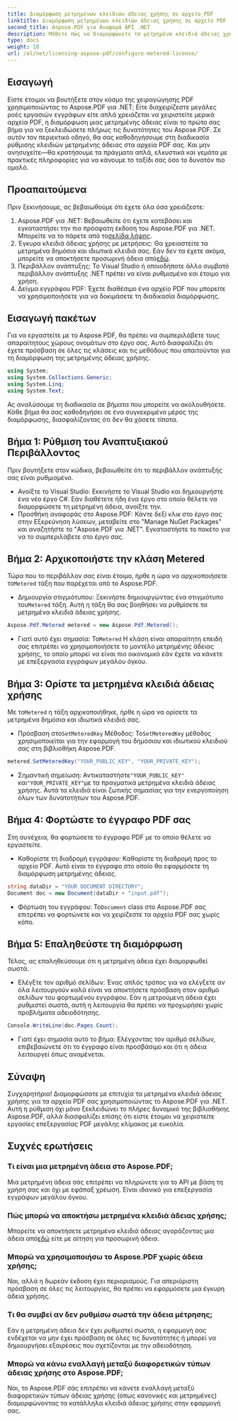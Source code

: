 ```yaml
---
title: Διαμόρφωση μετρημένων κλειδιών άδειας χρήσης σε αρχείο PDF
linktitle: Διαμόρφωση μετρημένων κλειδιών άδειας χρήσης σε αρχείο PDF
second_title: Aspose.PDF για Αναφορά API .NET
description: Μάθετε πώς να διαμορφώνετε τα μετρημένα κλειδιά άδειας χρήσης στα αρχεία PDF σας χρησιμοποιώντας το Aspose.PDF για .NET με αυτόν τον αναλυτικό, βήμα προς βήμα οδηγό.
type: docs
weight: 10
url: /el/net/licensing-aspose-pdf/configure-metered-license/
---
```

## Εισαγωγή

Είστε έτοιμοι να βουτήξετε στον κόσμο της χειραγώγησης PDF χρησιμοποιώντας το Aspose.PDF για .NET; Είτε διαχειρίζεστε μεγάλες ροές εργασιών εγγράφων είτε απλά χρειάζεται να χειριστείτε μερικά αρχεία PDF, η διαμόρφωση μιας μετρημένης άδειας είναι το πρώτο σας βήμα για να ξεκλειδώσετε πλήρως τις δυνατότητες του Aspose.PDF. Σε αυτόν τον περιεκτικό οδηγό, θα σας καθοδηγήσουμε στη διαδικασία ρύθμισης κλειδιών μετρημένης άδειας στα αρχεία PDF σας. Και μην ανησυχείτε—θα κρατήσουμε τα πράγματα απλά, ελκυστικά και γεμάτα με πρακτικές πληροφορίες για να κάνουμε το ταξίδι σας όσο το δυνατόν πιο ομαλό.

## Προαπαιτούμενα

Πριν ξεκινήσουμε, ας βεβαιωθούμε ότι έχετε όλα όσα χρειάζεστε:

1.  Aspose.PDF για .NET: Βεβαιωθείτε ότι έχετε κατεβάσει και εγκαταστήσει την πιο πρόσφατη έκδοση του Aspose.PDF για .NET. Μπορείτε να το πάρετε από το[σελίδα λήψης](https://releases.aspose.com/pdf/net/).
2.  Έγκυρα κλειδιά άδειας χρήσης με μετρήσεις: Θα χρειαστείτε τα μετρημένα δημόσια και ιδιωτικά κλειδιά σας. Εάν δεν τα έχετε ακόμα, μπορείτε να αποκτήσετε προσωρινή άδεια από[εδώ](https://purchase.aspose.com/temporary-license/).
3. Περιβάλλον ανάπτυξης: Το Visual Studio ή οποιοδήποτε άλλο συμβατό περιβάλλον ανάπτυξης .NET πρέπει να είναι ρυθμισμένο και έτοιμο για χρήση.
4. Δείγμα εγγράφου PDF: Έχετε διαθέσιμο ένα αρχείο PDF που μπορείτε να χρησιμοποιήσετε για να δοκιμάσετε τη διαδικασία διαμόρφωσης.

## Εισαγωγή πακέτων

Για να εργαστείτε με το Aspose.PDF, θα πρέπει να συμπεριλάβετε τους απαραίτητους χώρους ονομάτων στο έργο σας. Αυτό διασφαλίζει ότι έχετε πρόσβαση σε όλες τις κλάσεις και τις μεθόδους που απαιτούνται για τη διαμόρφωση της μετρημένης άδειας χρήσης.

```csharp
using System;
using System.Collections.Generic;
using System.Linq;
using System.Text;
```

Ας αναλύσουμε τη διαδικασία σε βήματα που μπορείτε να ακολουθήσετε. Κάθε βήμα θα σας καθοδηγήσει σε ένα συγκεκριμένο μέρος της διαμόρφωσης, διασφαλίζοντας ότι δεν θα χάσετε τίποτα.

## Βήμα 1: Ρύθμιση του Αναπτυξιακού Περιβάλλοντος

Πριν βουτήξετε στον κώδικα, βεβαιωθείτε ότι το περιβάλλον ανάπτυξής σας είναι ρυθμισμένο.

- Ανοίξτε το Visual Studio: Εκκινήστε το Visual Studio και δημιουργήστε ένα νέο έργο C#. Εάν διαθέτετε ήδη ένα έργο στο οποίο θέλετε να διαμορφώσετε τη μετρημένη άδεια, ανοίξτε την.
- Προσθήκη αναφοράς στο Aspose.PDF: Κάντε δεξί κλικ στο έργο σας στην Εξερεύνηση λύσεων, μεταβείτε στο "Manage NuGet Packages" και αναζητήστε το "Aspose.PDF για .NET". Εγκαταστήστε το πακέτο για να το συμπεριλάβετε στο έργο σας.

## Βήμα 2: Αρχικοποιήστε την κλάση Metered

 Τώρα που το περιβάλλον σας είναι έτοιμο, ήρθε η ώρα να αρχικοποιήσετε το`Metered` τάξη που παρέχεται από το Aspose.PDF.

-  Δημιουργία στιγμιότυπου: Ξεκινήστε δημιουργώντας ένα στιγμιότυπο του`Metered` τάξη. Αυτή η τάξη θα σας βοηθήσει να ρυθμίσετε τα μετρημένα κλειδιά άδειας χρήσης.

```csharp
Aspose.Pdf.Metered metered = new Aspose.Pdf.Metered();
```

-  Γιατί αυτό έχει σημασία: Το`Metered` Η κλάση είναι απαραίτητη επειδή σας επιτρέπει να χρησιμοποιήσετε το μοντέλο μετρημένης άδειας χρήσης, το οποίο μπορεί να είναι πιο οικονομικό εάν έχετε να κάνετε με επεξεργασία εγγράφων μεγάλου όγκου.

## Βήμα 3: Ορίστε τα μετρημένα κλειδιά άδειας χρήσης

 Με το`Metered` η τάξη αρχικοποιήθηκε, ήρθε η ώρα να ορίσετε τα μετρημένα δημόσια και ιδιωτικά κλειδιά σας.

-  Πρόσβαση στο`SetMeteredKey` Μέθοδος: Το`SetMeteredKey` μέθοδος χρησιμοποιείται για την εφαρμογή του δημόσιου και ιδιωτικού κλειδιού σας στη βιβλιοθήκη Aspose.PDF.

```csharp
metered.SetMeteredKey("YOUR_PUBLIC_KEY", "YOUR_PRIVATE_KEY");
```

-  Σημαντική σημείωση: Αντικαταστήστε`"YOUR_PUBLIC_KEY"` και`"YOUR_PRIVATE_KEY"`με τα πραγματικά μετρημένα κλειδιά άδειας χρήσης. Αυτά τα κλειδιά είναι ζωτικής σημασίας για την ενεργοποίηση όλων των δυνατοτήτων του Aspose.PDF.

## Βήμα 4: Φορτώστε το έγγραφο PDF σας

Στη συνέχεια, θα φορτώσετε το έγγραφο PDF με το οποίο θέλετε να εργαστείτε.

- Καθορίστε τη διαδρομή εγγράφου: Καθορίστε τη διαδρομή προς το αρχείο PDF. Αυτό είναι το έγγραφο στο οποίο θα εφαρμόσετε τη διαμόρφωση μετρημένης άδειας.

```csharp
string dataDir = "YOUR DOCUMENT DIRECTORY";
Document doc = new Document(dataDir + "input.pdf");
```

-  Φόρτωση του εγγράφου: Το`Document` class στο Aspose.PDF σας επιτρέπει να φορτώνετε και να χειρίζεστε τα αρχεία PDF σας χωρίς κόπο.

## Βήμα 5: Επαληθεύστε τη διαμόρφωση

Τέλος, ας επαληθεύσουμε ότι η μετρημένη άδεια έχει διαμορφωθεί σωστά.

- Ελέγξτε τον αριθμό σελίδων: Ένας απλός τρόπος για να ελέγξετε αν όλα λειτουργούν καλά είναι να αποκτήσετε πρόσβαση στον αριθμό σελίδων του φορτωμένου εγγράφου. Εάν η μετρούμενη άδεια έχει ρυθμιστεί σωστά, αυτή η λειτουργία θα πρέπει να προχωρήσει χωρίς προβλήματα αδειοδότησης.

```csharp
Console.WriteLine(doc.Pages.Count);
```

- Γιατί έχει σημασία αυτό το βήμα: Ελέγχοντας τον αριθμό σελίδων, επιβεβαιώνετε ότι το έγγραφο είναι προσβάσιμο και ότι η άδεια λειτουργεί όπως αναμένεται.

## Σύναψη

Συγχαρητήρια! Διαμορφώσατε με επιτυχία τα μετρημένα κλειδιά άδειας χρήσης για τα αρχεία PDF σας χρησιμοποιώντας το Aspose.PDF για .NET. Αυτή η ρύθμιση όχι μόνο ξεκλειδώνει το πλήρες δυναμικό της βιβλιοθήκης Aspose.PDF, αλλά διασφαλίζει επίσης ότι είστε έτοιμοι να χειριστείτε εργασίες επεξεργασίας PDF μεγάλης κλίμακας με ευκολία.

## Συχνές ερωτήσεις

### Τι είναι μια μετρημένη άδεια στο Aspose.PDF;  
Μια μετρημένη άδεια σάς επιτρέπει να πληρώνετε για το API με βάση τη χρήση σας και όχι με εφάπαξ χρέωση. Είναι ιδανικό για επεξεργασία εγγράφων μεγάλου όγκου.

### Πώς μπορώ να αποκτήσω μετρημένα κλειδιά άδειας χρήσης;  
 Μπορείτε να αποκτήσετε μετρημένα κλειδιά άδειας αγοράζοντας μια άδεια από[εδώ](https://purchase.aspose.com/buy) είτε με αίτηση για προσωρινή άδεια.

### Μπορώ να χρησιμοποιήσω το Aspose.PDF χωρίς άδεια χρήσης;  
Ναι, αλλά η δωρεάν έκδοση έχει περιορισμούς. Για απεριόριστη πρόσβαση σε όλες τις λειτουργίες, θα πρέπει να εφαρμόσετε μια έγκυρη άδεια χρήσης.

### Τι θα συμβεί αν δεν ρυθμίσω σωστά την άδεια μέτρησης;  
Εάν η μετρημένη άδεια δεν έχει ρυθμιστεί σωστά, η εφαρμογή σας ενδέχεται να μην έχει πρόσβαση σε όλες τις δυνατότητες ή μπορεί να δημιουργήσει εξαιρέσεις που σχετίζονται με την αδειοδότηση.

### Μπορώ να κάνω εναλλαγή μεταξύ διαφορετικών τύπων άδειας χρήσης στο Aspose.PDF;  
Ναι, το Aspose.PDF σάς επιτρέπει να κάνετε εναλλαγή μεταξύ διαφορετικών τύπων άδειας χρήσης (όπως κανονικές και μετρημένες) διαμορφώνοντας τα κατάλληλα κλειδιά άδειας χρήσης στην εφαρμογή σας.
